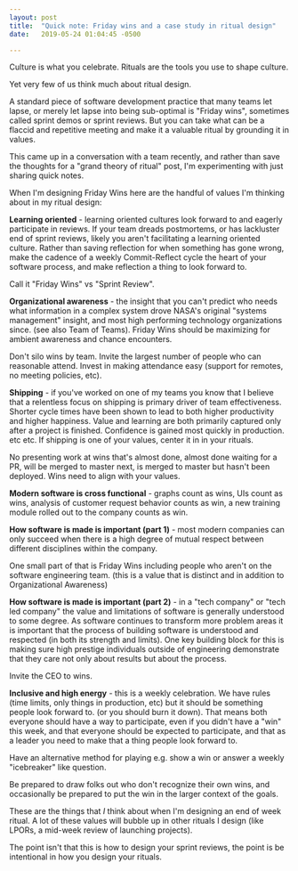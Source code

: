 ```yaml
---
layout: post
title:  "Quick note: Friday wins and a case study in ritual design"
date:   2019-05-24 01:04:45 -0500

---
```

Culture is what you celebrate. Rituals are the tools you use to shape culture. 

Yet very few of us think much about ritual design.

A standard piece of software development practice that many teams let lapse, or merely let lapse into being sub-optimal is "Friday wins", sometimes called sprint demos or sprint reviews.  But you can take what can be a flaccid and repetitive meeting and make it a valuable ritual by grounding it in values.

This came up in a conversation with a team recently, and rather than save the thoughts for a "grand theory of ritual" post, I'm experimenting with just sharing quick notes.

When I'm designing Friday Wins here are the handful of values I'm thinking about in my ritual design:

 **Learning oriented** - learning oriented cultures look forward to and eagerly participate in reviews. If your team dreads postmortems, or has lackluster end of sprint reviews, likely you aren't facilitating a learning oriented culture.  Rather than saving reflection for when something has gone wrong, make the cadence of a weekly Commit-Reflect cycle the heart of your software process, and make reflection a thing to look forward to.

Call it "Friday Wins" vs "Sprint Review".

 **Organizational awareness** - the insight that you can't predict who needs what information in a complex system drove NASA's original "systems management" insight, and most high performing technology organizations since. (see also Team of Teams).  Friday Wins should be maximizing for ambient awareness and chance encounters. 

Don't silo wins by team.  Invite the largest number of people who can reasonable attend.  Invest in making attendance easy (support for remotes, no meeting policies, etc). 


**Shipping** - if you've worked on one of my teams you know that I believe that a relentless focus on shipping is primary driver of team effectiveness.  Shorter cycle times have been shown to lead to both higher productivity and higher happiness.  Value and learning are both primarily captured only after a project is finished.  Confidence is gained most quickly in production.  etc etc.  If shipping is one of your values, center it in in your rituals.

No presenting work at wins that's almost done, almost done waiting for a PR, will be merged to master next, is merged to master but hasn't been deployed.  Wins need to align with your values.

**Modern software is cross functional** - graphs count as wins, UIs count as wins, analysis of customer request behavior counts as win, a new training module rolled out to the company counts as win.


**How software is made is important (part 1)** - most modern companies can only succeed when there is a high degree of mutual respect between different disciplines within the company.

One small part of that is Friday Wins including people who aren't on the software engineering team. (this is a value that is distinct and in addition to Organizational Awareness)

**How software is made is important (part 2)** - in a "tech company" or "tech led company" the value and limitations of software is generally understood to some degree.  As software continues to transform more problem areas it is important that the process of building software is understood and respected (in both its strength and limits).  One key building block for this is making sure high prestige individuals outside of engineering demonstrate that they care not only about results but about the process.

Invite the CEO to wins.

**Inclusive and high energy** - this is a weekly celebration.  We have rules (time limits, only things in production, etc) but it should be something people look forward to. (or you should burn it down).  That means both everyone should have a way to participate, even if you didn't have a "win" this week, and that everyone should be expected to participate, and that as a leader you need to make that a thing people look forward to.

Have an alternative method for playing e.g. show a win or answer a weekly "icebreaker" like question.

Be prepared to draw folks out who don't recognize their own wins, and occasionally be prepared to put the win in the larger context of the goals.
 

These are the things that _I_ think about when I'm designing an end of week ritual.  A lot of these values will bubble up in other rituals I design (like LPORs, a mid-week review of launching projects).  

The point isn't that this is how to design your sprint reviews, the point is be intentional in how you design your rituals.

